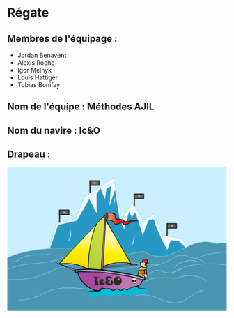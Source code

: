 # Régate

## Membres de l'équipage :
* Jordan Benavent
* Alexis Roche
* Igor Melnyk
* Louis Hattiger
* Tobias Bonifay

## Nom de l'équipe : Méthodes AJIL

## Nom du navire : Ic&O

## Drapeau :
![alt tag](flag.png)

